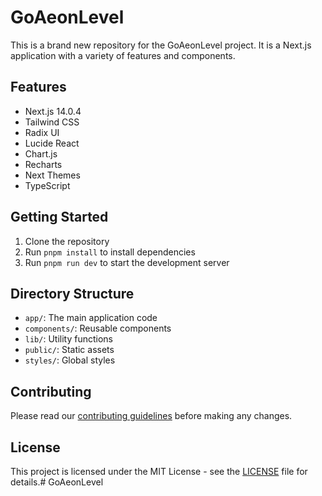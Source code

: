 # GoAeonLevel

This is a brand new repository for the GoAeonLevel project. It is a Next.js application with a variety of features and components.

## Features

- Next.js 14.0.4
- Tailwind CSS
- Radix UI
- Lucide React
- Chart.js
- Recharts
- Next Themes
- TypeScript

## Getting Started

1. Clone the repository
2. Run `pnpm install` to install dependencies
3. Run `pnpm run dev` to start the development server

## Directory Structure

- `app/`: The main application code
- `components/`: Reusable components
- `lib/`: Utility functions
- `public/`: Static assets
- `styles/`: Global styles

## Contributing

Please read our [contributing guidelines](CONTRIBUTING.md) before making any changes.

## License

This project is licensed under the MIT License - see the [LICENSE](LICENSE) file for details.#   G o A e o n L e v e l  
 